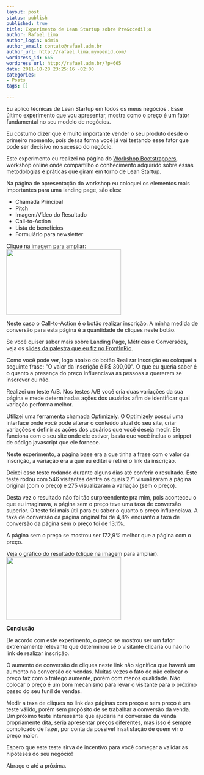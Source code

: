 ```yaml
--- 
layout: post
status: publish
published: true
title: Experimento de Lean Startup sobre Pre&ccedil;o
author: Rafael Lima
author_login: admin
author_email: contato@rafael.adm.br
author_url: http://rafael.lima.myopenid.com/
wordpress_id: 665
wordpress_url: http://rafael.adm.br/?p=665
date: 2011-10-28 23:25:16 -02:00
categories: 
- Posts
tags: []

---
```

Eu aplico t&eacute;cnicas de Lean Startup em todos os meus neg&oacute;cios . Esse &uacute;ltimo experimento que vou apresentar, mostra como o pre&ccedil;o &eacute; um fator fundamental no seu modelo de neg&oacute;cios.

Eu costumo dizer que &eacute; muito importante vender o seu produto desde o primeiro momento, pois dessa forma voc&ecirc; j&aacute; vai testando esse fator que pode ser decisivo no sucesso do neg&oacute;cio.

Este experimento eu realizei na p&aacute;gina do <a href="http://workshop.bootstrappers.com.br" target="_blank">Workshop Bootstrappers</a>, workshop online onde compartilho o conhecimento adquirido sobre essas metodologias e pr&aacute;ticas que giram em torno de Lean Startup.

Na p&aacute;gina de apresenta&ccedil;&atilde;o do workshop eu coloquei os elementos mais importantes para uma landing page, s&atilde;o eles:
<ul>
	<li>Chamada Principal</li>
	<li>Pitch</li>
	<li>Imagem/V&iacute;deo do Resultado</li>
	<li>Call-to-Action</li>
	<li>Lista de benef&iacute;cios</li>
	<li>Formul&aacute;rio para newsletter</li>
</ul>

Clique na imagem para ampliar:
<a href="http://rafael.adm.br/wp-content/uploads/2011/10/workshop-lean-startup.png" target="_blank"><img src="http://rafael.adm.br/wp-content/uploads/2011/10/workshop-lean-startup-300x171.png" alt="" title="workshop-lean-startup" width="300" height="171" class="aligncenter size-medium wp-image-667" /></a>

Neste caso o Call-to-Action &eacute; o bot&atilde;o realizar inscri&ccedil;&atilde;o. A minha medida de convers&atilde;o para esta p&aacute;gina &eacute; a quantidade de cliques neste bot&atilde;o.

Se voc&ecirc; quiser saber mais sobre Landing Page, M&eacute;tricas e Convers&otilde;es, veja os <a href="http://www.slideshare.net/rafael_lima/alinhando-o-design-s-metricas-e-converses" target="_blank">slides da palestra que eu fiz no FrontInRio</a>.

Como voc&ecirc; pode ver, logo abaixo do bot&atilde;o Realizar Inscri&ccedil;&atilde;o eu coloquei a seguinte frase: "O valor da inscri&ccedil;&atilde;o &eacute; R$ 300,00". O que eu queria saber &eacute; o quanto a presen&ccedil;a do pre&ccedil;o influenciava as pessoas a quererem se inscrever ou n&atilde;o.

Realizei um teste A/B. Nos testes A/B voc&ecirc; cria duas varia&ccedil;&otilde;es da sua p&aacute;gina e mede determinadas a&ccedil;&otilde;es dos usu&aacute;rios afim de identificar qual varia&ccedil;&atilde;o performa melhor.

Utilizei uma ferramenta chamada <a href="http://optimizely.com" target="_blank">Optimizely</a>. O Optimizely possui uma interface onde voc&ecirc; pode alterar o conte&uacute;do atual do seu site, criar varia&ccedil;&otilde;es e definir as a&ccedil;&otilde;es dos usu&aacute;rios que voc&ecirc; deseja medir. Ele funciona com o seu site onde ele estiver, basta que voc&ecirc; inclua o snippet de c&oacute;digo javascript que ele fornece.

Neste experimento, a p&aacute;gina base era a que tinha a frase com o valor da inscri&ccedil;&atilde;o, a varia&ccedil;&atilde;o era a que eu editei e retirei o link da inscri&ccedil;&atilde;o.

Deixei esse teste rodando durante alguns dias at&eacute; conferir o resultado. Este teste rodou com 546 visitantes dentre os quais 271 visualizaram a p&aacute;gina original (com o pre&ccedil;o) e 275 visualizaram a varia&ccedil;&atilde;o (sem o pre&ccedil;o).

Desta vez o resultado n&atilde;o foi t&atilde;o surpreendente pra mim, pois aconteceu o que eu imaginava, a p&aacute;gina sem o pre&ccedil;o teve uma taxa de convers&atilde;o superior. O teste foi mais &uacute;til para eu saber o quanto o pre&ccedil;o influenciava. A taxa de convers&atilde;o da p&aacute;gina original foi de 4,8% enquanto a taxa de convers&atilde;o da p&aacute;gina sem o pre&ccedil;o foi de 13,1%.

A p&aacute;gina sem o pre&ccedil;o se mostrou ser 172,9% melhor que a p&aacute;gina com o pre&ccedil;o.

Veja o gr&aacute;fico do resultado (clique na imagem para ampliar).
<a href="http://rafael.adm.br/wp-content/uploads/2011/10/split-test-lean-startup-workshop-preco.png" target="_blank"><img src="http://rafael.adm.br/wp-content/uploads/2011/10/split-test-lean-startup-workshop-preco-300x164.png" alt="" title="split-test-lean-startup-workshop-preco" width="300" height="164" class="aligncenter size-medium wp-image-669" /></a>

<strong>Conclus&atilde;o</strong>

De acordo com este experimento, o pre&ccedil;o se mostrou ser um fator extremamente relevante que determinou se o visitante clicaria ou n&atilde;o no link de realizar inscri&ccedil;&atilde;o.

O aumento de convers&atilde;o de cliques neste link n&atilde;o significa que haver&aacute; um aumento na convers&atilde;o de vendas. Muitas vezes o fato de n&atilde;o colocar o pre&ccedil;o faz com o tr&aacute;fego aumente, por&eacute;m com menos qualidade. N&atilde;o colocar o pre&ccedil;o &eacute; um bom mecanismo para levar o visitante para o pr&oacute;ximo passo do seu funil de vendas.

Medir a taxa de cliques no link das p&aacute;ginas com pre&ccedil;o e sem pre&ccedil;o &eacute; um teste v&aacute;lido, por&eacute;m sem prop&oacute;sito de se trabalhar a convers&atilde;o da venda. Um pr&oacute;ximo teste interessante que ajudaria na convers&atilde;o da venda propriamente dita, seria apresentar pre&ccedil;os diferentes, mas isso &eacute; sempre complicado de fazer, por conta da poss&iacute;vel insatisfa&ccedil;&atilde;o de quem vir o pre&ccedil;o maior.

Espero que este teste sirva de incentivo para voc&ecirc; come&ccedil;ar a validar as hip&oacute;teses do seu neg&oacute;cio!

Abra&ccedil;o e at&eacute; a pr&oacute;xima.




